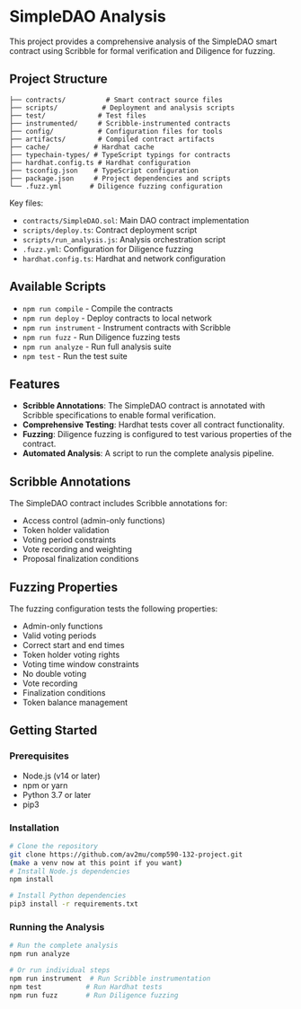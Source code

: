 # SimpleDAO Analysis

This project provides a comprehensive analysis of the SimpleDAO smart contract using Scribble for formal verification and Diligence for fuzzing.

## Project Structure

```
├── contracts/          # Smart contract source files
├── scripts/           # Deployment and analysis scripts
├── test/             # Test files
├── instrumented/     # Scribble-instrumented contracts
├── config/           # Configuration files for tools
├── artifacts/        # Compiled contract artifacts
├── cache/           # Hardhat cache
├── typechain-types/ # TypeScript typings for contracts
├── hardhat.config.ts # Hardhat configuration
├── tsconfig.json    # TypeScript configuration
├── package.json     # Project dependencies and scripts
└── .fuzz.yml       # Diligence fuzzing configuration
```

Key files:
- `contracts/SimpleDAO.sol`: Main DAO contract implementation
- `scripts/deploy.ts`: Contract deployment script
- `scripts/run_analysis.js`: Analysis orchestration script
- `.fuzz.yml`: Configuration for Diligence fuzzing
- `hardhat.config.ts`: Hardhat and network configuration

## Available Scripts

- `npm run compile` - Compile the contracts
- `npm run deploy` - Deploy contracts to local network
- `npm run instrument` - Instrument contracts with Scribble
- `npm run fuzz` - Run Diligence fuzzing tests
- `npm run analyze` - Run full analysis suite
- `npm test` - Run the test suite

## Features

- **Scribble Annotations**: The SimpleDAO contract is annotated with Scribble specifications to enable formal verification.
- **Comprehensive Testing**: Hardhat tests cover all contract functionality.
- **Fuzzing**: Diligence fuzzing is configured to test various properties of the contract.
- **Automated Analysis**: A script to run the complete analysis pipeline.

## Scribble Annotations

The SimpleDAO contract includes Scribble annotations for:

- Access control (admin-only functions)
- Token holder validation
- Voting period constraints
- Vote recording and weighting
- Proposal finalization conditions

## Fuzzing Properties

The fuzzing configuration tests the following properties:

- Admin-only functions
- Valid voting periods
- Correct start and end times
- Token holder voting rights
- Voting time window constraints
- No double voting
- Vote recording
- Finalization conditions
- Token balance management

## Getting Started

### Prerequisites

- Node.js (v14 or later)
- npm or yarn
- Python 3.7 or later
- pip3

### Installation

```bash
# Clone the repository
git clone https://github.com/av2mu/comp590-132-project.git
(make a venv now at this point if you want)
# Install Node.js dependencies
npm install

# Install Python dependencies
pip3 install -r requirements.txt
```

### Running the Analysis

```bash
# Run the complete analysis
npm run analyze

# Or run individual steps
npm run instrument  # Run Scribble instrumentation
npm test           # Run Hardhat tests
npm run fuzz       # Run Diligence fuzzing
